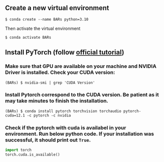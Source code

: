 ## Create a new virtual environment
```
$ conda create --name BARs python=3.10
```

Then activate the virtual environment
```
$ conda activate BARs
```

## Install PyTorch (follow [official tutorial](hehehe))
### Make sure that GPU are available on your machine and NVIDIA Driver is installed. Check your CUDA version:
```
(BARs) $ nvidia-smi | grep 'CUDA Version'
```
### Install Pytorch correspond to the CUDA version. Be patient as it may take minutes to finish the installation.
```
(BARs) $ conda install pytorch torchvision torchaudio pytorch-cuda=12.1 -c pytorch -c nvidia
```

### Check if the pytorch with cuda is availabel in your environment. Run below python code. If your installation was successful, it should print out ``True``.
```python
import torch
torch.cuda.is_available()
```

